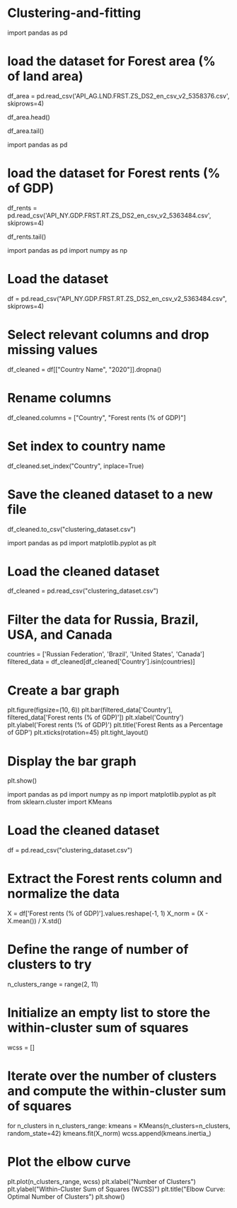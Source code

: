 # Clustering-and-fitting
import pandas as pd

# load the dataset for Forest area (% of land area)
df_area = pd.read_csv('API_AG.LND.FRST.ZS_DS2_en_csv_v2_5358376.csv', skiprows=4)

df_area.head() 


df_area.tail()

import pandas as pd

# load the dataset for Forest rents (% of GDP)
df_rents = pd.read_csv('API_NY.GDP.FRST.RT.ZS_DS2_en_csv_v2_5363484.csv', skiprows=4)



df_rents.tail()

import pandas as pd
import numpy as np

# Load the dataset
df = pd.read_csv("API_NY.GDP.FRST.RT.ZS_DS2_en_csv_v2_5363484.csv", skiprows=4)

# Select relevant columns and drop missing values
df_cleaned = df[["Country Name", "2020"]].dropna()

# Rename columns
df_cleaned.columns = ["Country", "Forest rents (% of GDP)"]

# Set index to country name
df_cleaned.set_index("Country", inplace=True)

# Save the cleaned dataset to a new file
df_cleaned.to_csv("clustering_dataset.csv")


import pandas as pd
import matplotlib.pyplot as plt

# Load the cleaned dataset
df_cleaned = pd.read_csv("clustering_dataset.csv")

# Filter the data for Russia, Brazil, USA, and Canada
countries = ['Russian Federation', 'Brazil', 'United States', 'Canada']
filtered_data = df_cleaned[df_cleaned['Country'].isin(countries)]

# Create a bar graph
plt.figure(figsize=(10, 6))
plt.bar(filtered_data['Country'], filtered_data['Forest rents (% of GDP)'])
plt.xlabel('Country')
plt.ylabel('Forest rents (% of GDP)')
plt.title('Forest Rents as a Percentage of GDP')
plt.xticks(rotation=45)
plt.tight_layout()

# Display the bar graph
plt.show()


import pandas as pd
import numpy as np
import matplotlib.pyplot as plt
from sklearn.cluster import KMeans

# Load the cleaned dataset
df = pd.read_csv("clustering_dataset.csv")

# Extract the Forest rents column and normalize the data
X = df['Forest rents (% of GDP)'].values.reshape(-1, 1)
X_norm = (X - X.mean()) / X.std()

# Define the range of number of clusters to try
n_clusters_range = range(2, 11)

# Initialize an empty list to store the within-cluster sum of squares
wcss = []

# Iterate over the number of clusters and compute the within-cluster sum of squares
for n_clusters in n_clusters_range:
    kmeans = KMeans(n_clusters=n_clusters, random_state=42)
    kmeans.fit(X_norm)
    wcss.append(kmeans.inertia_)

# Plot the elbow curve
plt.plot(n_clusters_range, wcss)
plt.xlabel("Number of Clusters")
plt.ylabel("Within-Cluster Sum of Squares (WCSS)")
plt.title("Elbow Curve: Optimal Number of Clusters")
plt.show()









